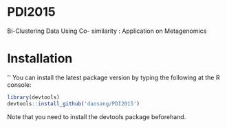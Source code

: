 # PDI2015
Bi-Clustering Data Using Co- similarity : Application on Metagenomics

# Installation
'' You can install the latest package version by typing the following at the R console:
```r
library(devtools)
devtools::install_github('daosang/PDI2015')
```

Note that you need to install the devtools package beforehand.
